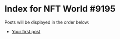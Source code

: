 # Index for NFT World #9195
Posts will be displayed in the order below:

- [Your first post](./001-first.md)

